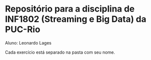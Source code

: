 # Repositório para a disciplina de INF1802 (Streaming e Big Data) da PUC-Rio

Aluno: Leonardo Lages

Cada exercício está separado na pasta com seu nome.
